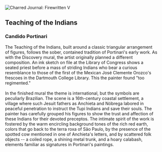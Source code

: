 <div class="artwork-of-the-day">
  <div class="container">
    <div class="img-wrapper">
      <img
        src="https://uploads2.wikiart.org/images/candido-portinari/teaching-of-the-indians.jpg"
        alt="Charred Journal: Firewritten V" />
    </div>
    <div class="artwork-detail">
      <div class="artwork-origin"> 
        <h2 class="artwork-name">Teaching of the Indians</h2>
        <h3 class="artist">
          Candido Portinari
        </h3>
      </div>
      <p class="description">
        <span class="artwork-description-text ng-binding" ng-bind-html="viewModel.ArtworkOfTheDay.Description | unsafe">The Teaching of the Indians, built around a classic triangular arrangement of figures, follows the sober, contained tradition of Portinari's early work. As with the Discovery mural, the artist originally planned a different composition. An ink sketch on file at the Library of Congress shows a seated priest before a mass of striding Indians who bear a curious resemblance to those of the first of the Mexican José Clemente Orozco's frescoes in the Dartmouth College Library. This the painter found "too regimented."
<br>
<br>In the finished mural the theme is international, but the symbols are peculiarly Brazilian. The scene is a 16th-century coastal settlement, a village where such Jesuit fathers as Anchieta and Nóbrega labored in peaceful penetration to instruct the Tupi Indians and save their souls. The painter has carefully grouped his figures to show the trust and affection of these Indians for their devoted preceptos. The intimate spirit of the work is fostered by the warm encircling background tones of the rich red earth, colors that go back to the terra roxa of São Paulo, by the presence of the spotted cow mentioned in one of Anchieta's letters, and by scattered folk objects -- a coiled rope, a shining metal trunk, and a hoary calabash, elements familiar as signatures in Portinari's paintings.</span>
                        <div class="text-shadow-container" ng-show="showShadow" style=""></div>
      </p>
    </div>
  </div>

</div>
